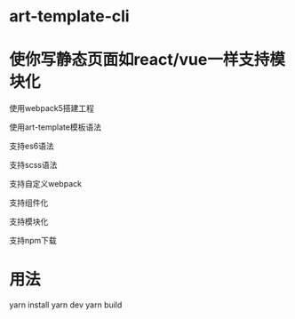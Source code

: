 # art-template-cli
# 使你写静态页面如react/vue一样支持模块化

使用webpack5搭建工程

使用art-template模板语法

支持es6语法

支持scss语法

支持自定义webpack

支持组件化

支持模块化

支持npm下载

# 用法

yarn install
yarn dev
yarn build

